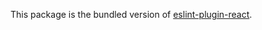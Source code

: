 This package is the bundled version of [eslint-plugin-react](https://www.npmjs.com/package/eslint-plugin-react).
